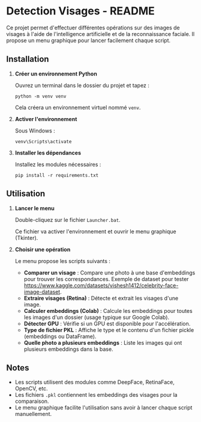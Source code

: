 # Detection Visages - README

Ce projet permet d'effectuer différentes opérations sur des images de visages à l'aide de l'intelligence artificielle et de la reconnaissance faciale. Il propose un menu graphique pour lancer facilement chaque script.

## Installation

1. **Créer un environnement Python**

   Ouvrez un terminal dans le dossier du projet et tapez :

   ```
   python -m venv venv
   ```

   Cela créera un environnement virtuel nommé `venv`.

2. **Activer l'environnement**

   Sous Windows :

   ```
   venv\Scripts\activate
   ```

3. **Installer les dépendances**

   Installez les modules nécessaires :

   ```
   pip install -r requirements.txt
   ```

## Utilisation

1. **Lancer le menu**

   Double-cliquez sur le fichier `Launcher.bat`.

   Ce fichier va activer l'environnement et ouvrir le menu graphique (Tkinter).

2. **Choisir une opération**

   Le menu propose les scripts suivants :

   - **Comparer un visage** : Compare une photo à une base d'embeddings pour trouver les correspondances. Exemple de dataset pour tester https://www.kaggle.com/datasets/vishesh1412/celebrity-face-image-dataset.
   - **Extraire visages (Retina)** : Détecte et extrait les visages d'une image.
   - **Calculer embeddings (Colab)** : Calcule les embeddings pour toutes les images d'un dossier (usage typique sur Google Colab).
   - **Détecter GPU** : Vérifie si un GPU est disponible pour l'accélération.
   - **Type de fichier PKL** : Affiche le type et le contenu d'un fichier pickle (embeddings ou DataFrame).
   - **Quelle photo a plusieurs embeddings** : Liste les images qui ont plusieurs embeddings dans la base.

## Notes

- Les scripts utilisent des modules comme DeepFace, RetinaFace, OpenCV, etc.
- Les fichiers `.pkl` contiennent les embeddings des visages pour la comparaison.
- Le menu graphique facilite l'utilisation sans avoir à lancer chaque script manuellement.
